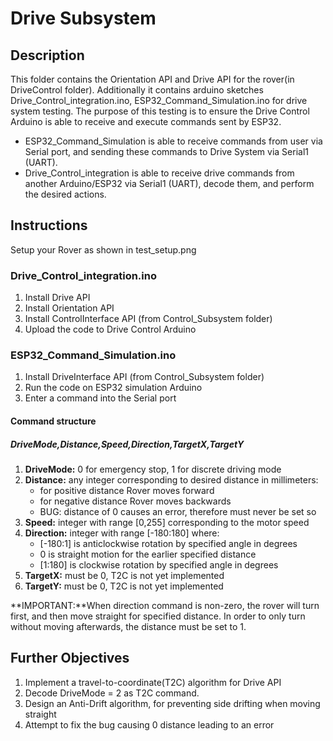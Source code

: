 # Drive Subsystem
## Description
This folder contains the Orientation API and Drive API for the rover(in DriveControl folder). Additionally it contains arduino sketches Drive_Control_integration.ino, ESP32_Command_Simulation.ino for drive system testing.
The purpose of this testing is to ensure the Drive Control Arduino is able to receive and execute commands sent by ESP32.

* ESP32_Command_Simulation is able to receive commands from user via Serial port, and sending these commands to Drive System via Serial1 (UART).
* Drive_Control_integration is able to receive drive commands from another Arduino/ESP32 via Serial1 (UART), decode them, and perform the desired actions.

## Instructions
Setup your Rover as shown in test_setup.png

### Drive_Control_integration.ino
1. Install Drive API
2. Install Orientation API
3. Install ControlInterface API (from Control_Subsystem folder)
4. Upload the code to Drive Control Arduino

### ESP32_Command_Simulation.ino
1. Install DriveInterface API (from Control_Subsystem folder)
2. Run the code on ESP32 simulation Arduino
3. Enter a command into the Serial port

#### Command structure
##### DriveMode,Distance,Speed,Direction,TargetX,TargetY
1. **DriveMode:** 0 for emergency stop, 1 for discrete driving mode
2. **Distance:** any integer corresponding to desired distance in millimeters:
    - for positive distance Rover moves forward
    - for negative distance Rover moves backwards
    - BUG: distance of 0 causes an error, therefore must never be set so 
3. **Speed:** integer with range [0,255] corresponding to the motor speed
4. **Direction:** integer with range [-180:180] where:
    - [-180:1] is anticlockwise rotation by specified angle in degrees
    - 0 is straight motion for the earlier specified distance
    - [1:180] is clockwise rotation by specified angle in degrees
5. **TargetX:** must be 0, T2C is not yet implemented
6. **TargetY:** must be 0, T2C is not yet implemented

**IMPORTANT:**When direction command is non-zero, the rover will turn first, and then move straight for specified distance. In order to only turn without moving afterwards, the distance must be set to 1.

## Further Objectives
1. Implement a travel-to-coordinate(T2C) algorithm for Drive API
2. Decode DriveMode = 2 as T2C command.
3. Design an Anti-Drift algorithm, for preventing side drifting when moving straight
4. Attempt to fix the bug causing 0 distance leading to an error